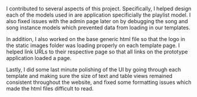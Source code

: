 I contributed to several aspects of this project. Specifically, I helped design each of the models used in are application specificially the playlist model. I also fixed issues with the admin page later on by debugging the song and song instance models which prevented data from loading in our templates.

In addition, I also worked on the base generic html file so that the logo in the static images folder was loading properly on each template page. I helped link URLs to their respective page so that all links on the prototype application loaded a page.

Lastly, I did some last minute polishing of the UI by going through each template and making sure the size of text and table views remained consistent throughout the website, and fixed some formatting issues which made the html files difficult to read.
